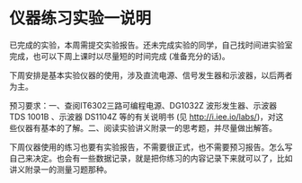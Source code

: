 # 仪器练习实验一说明

已完成的实验，本周需提交实验报告。还未完成实验的同学，自己找时间进实验室
完成，也可以下周上课时以尽量短的时间完成 (准备充分的话)。

下周安排是基本实验仪器的使用，涉及直流电源、信号发生器和示波器，以后两者
为主。

预习要求：一、查阅IT6302三路可编程电源、DG1032Z 波形发生器、示波器 TDS
1001B 、示波器 DS1104Z 等的有关说明书 (见 <http://i.iee.io/labs/>)，对这
些仪器有基本的了解。二、阅读实验讲义附录一的思考题，并尽量做出解答。

下周仪器使用的练习也要有实验报告，不需要很正式，也不需要预习报告。怎么写
自己来决定。也会有一些数据记录，就是把你练习的内容记录下来就可以了，比如
讲义附录一的测量习题那种。
